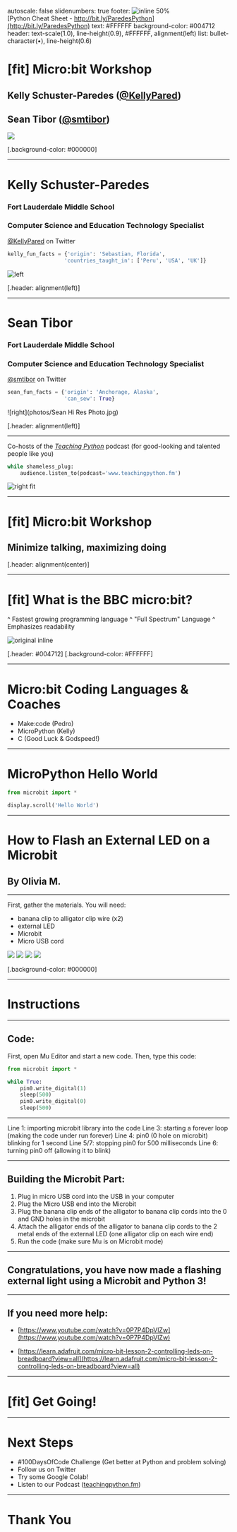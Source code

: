autoscale: false
slidenumbers: true
footer: ![inline 50%](photos/Innovation_Institute_white_transparent.png)<br>[Python Cheat Sheet - http://bit.ly/ParedesPython](http://bit.ly/ParedesPython)
text: #FFFFFF
background-color: #004712
header: text-scale(1.0), line-height(0.9), #FFFFFF, alignment(left)
list: bullet-character(•), line-height(0.6)


<!--
Micro:bits Presentation
Pine Crest School
Innovation Institute 2019
For use with DeckSet 2.0
-->

# [fit] Micro:bit Workshop
## Kelly Schuster-Paredes ([@KellyPared](https://twitter.com/KellyPared))
## Sean Tibor ([@smtibor](https://twitter.com/smtibor))

![](https://microbit.org/assets/posts/2016-11-21-TWSU-lego-challenge.jpg)

[.background-color: #000000]

---

# **Kelly Schuster-Paredes**
### Fort Lauderdale Middle School 
### Computer Science and Education Technology Specialist

[@KellyPared](https://twitter.com/KellyPared) on Twitter

```python
kelly_fun_facts = {'origin': 'Sebastian, Florida',
                  'countries_taught_in': ['Peru', 'USA', 'UK']}
```

![left](photos/kelly.jpg)

[.header: alignment(left)]

---

# **Sean Tibor**
### Fort Lauderdale Middle School 
### Computer Science and Education Technology Specialist

[@smtibor](https://twitter.com/smtibor) on Twitter

```python
sean_fun_facts = {'origin': 'Anchorage, Alaska',
                  'can_sew': True}
```
![right](photos/Sean Hi Res Photo.jpg)

[.header: alignment(left)]

---

Co-hosts of the [*Teaching Python*](https://www.teachingpython.fm) podcast
(for good-looking and talented people like you)

```python
while shameless_plug:
    audience.listen_to(podcast='www.teachingpython.fm')
```

![right fit](photos/teaching_python.jpg)

---

# [fit] Micro:bit Workshop
## Minimize talking, maximizing doing

[.header: alignment(center)]

---

# [fit] What is the BBC micro:bit?

^ Fastest growing programming language
^ "Full Spectrum" Language
^ Emphasizes readability

![original inline](https://microbit.org/images/microbit-hardware-access.jpg)

[.header: #004712]
[.background-color: #FFFFFF]

--- 

# Micro:bit Coding Languages & Coaches

- Make:code (Pedro)
- MicroPython (Kelly)
- C (Good Luck & Godspeed!)

---

# MicroPython Hello World

```python
from microbit import *

display.scroll('Hello World')
```

---

# How to Flash an External LED on a Microbit
## By Olivia M.

---

First, gather the materials. You will need:

- banana clip to alligator clip wire (x2)
- external LED
- Microbit
- Micro USB cord

![](photos/external_led/image5.png)
![](photos/external_led/image4.png)
![](photos/external_led/image2.png)
![](photos/external_led/image1.png)


[.background-color: #000000]

---

# Instructions

---

## Code:
First, open Mu Editor and start a new code.  Then, type this code:

```python
from microbit import *

while True:
    pin0.write_digital(1)
    sleep(500)
    pin0.write_digital(0)
    sleep(500)
```

---

Line 1: importing microbit library into the code
Line 3: starting a forever loop (making the code under run forever)
Line 4: pin0 (0 hole on microbit) blinking for 1 second
Line 5/7: stopping pin0 for 500 milliseconds
Line 6: turning pin0 off (allowing it to blink)

---

## Building the Microbit Part:

1. Plug in micro USB cord into the USB in your computer
1. Plug the Micro USB end into the Microbit
1. Plug the banana clip ends of the alligator to banana clip cords into the 0 and GND holes in the microbit
1. Attach the alligator ends of the alligator to banana clip cords to the 2 metal ends of the external LED (one alligator clip on each wire end) 
1. Run the code (make sure Mu is on Microbit mode)

---

## Congratulations, you have now made a flashing external light using a Microbit and Python 3!

---

## If you need more help:
- [https://www.youtube.com/watch?v=0P7P4DpVlZw](https://www.youtube.com/watch?v=0P7P4DpVlZw)

- [https://learn.adafruit.com/micro-bit-lesson-2-controlling-leds-on-breadboard?view=all](https://learn.adafruit.com/micro-bit-lesson-2-controlling-leds-on-breadboard?view=all)


---

# [fit] Get Going!

---

# Next Steps

- #100DaysOfCode Challenge (Get better at Python and problem solving)
- Follow us on Twitter
- Try some Google Colab!
- Listen to our Podcast ([teachingpython.fm](https://www.teachingpython.fm))

---

# Thank You